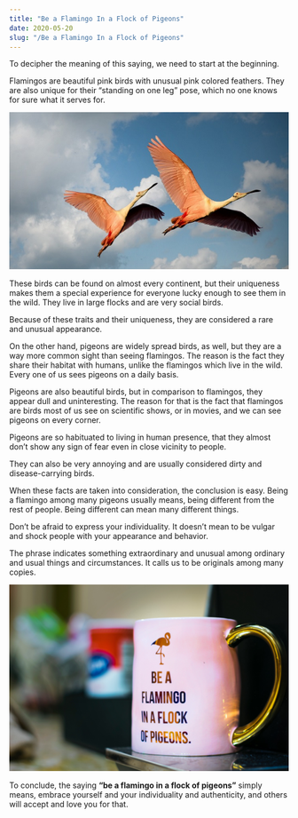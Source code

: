 ```yaml
---
title: "Be a Flamingo In a Flock of Pigeons"
date: 2020-05-20
slug: "/Be a Flamingo In a Flock of Pigeons"
---
```





To decipher the meaning of this saying, we need to start at the beginning.

Flamingos are beautiful pink birds with unusual pink colored feathers.
They are also unique for their “standing on one leg” pose, which no one knows for sure what it serves for.

![Photo from Google search](./Be-a-Flamingo-In-a-Flock-of-Pigeons-Meaning-and-Symbolism.jpg)

These birds can be found on almost every continent, but their uniqueness makes them a special experience for everyone lucky enough to see them in the wild. They live in large flocks and are very social birds.

Because of these traits and their uniqueness, they are considered a rare and unusual appearance.

On the other hand, pigeons are widely spread birds, as well, but they are a way more common sight than seeing flamingos. The reason is the fact they share their habitat with humans, unlike the flamingos which live in the wild.
Every one of us sees pigeons on a daily basis.

Pigeons are also beautiful birds, but in comparison to flamingos, they appear dull and uninteresting. The reason for that is the fact that flamingos are birds most of us see on scientific shows, or in movies, and we can see pigeons on every corner.

Pigeons are so habituated to living in human presence, that they almost don’t show any sign of fear even in close vicinity to people.

They can also be very annoying and are usually considered dirty and disease-carrying birds.

When these facts are taken into consideration, the conclusion is easy. Being a flamingo among many pigeons usually means, being different from the rest of people. Being different can mean many different things.

Don’t be afraid to express your individuality. It doesn’t mean to be vulgar and shock people with your appearance and behavior.

The phrase indicates something extraordinary and unusual among ordinary and usual things and circumstances. It calls us to be originals among many copies.

![Photo from Google search](./1_.jpeg)

To conclude, the saying **“be a flamingo in a flock of pigeons”** simply means, embrace yourself and your individuality and authenticity, and others will accept and love you for that.
